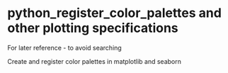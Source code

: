# python_register_color_palettes and other plotting specifications
For later reference - to avoid searching

Create and register color palettes in matplotlib and seaborn
